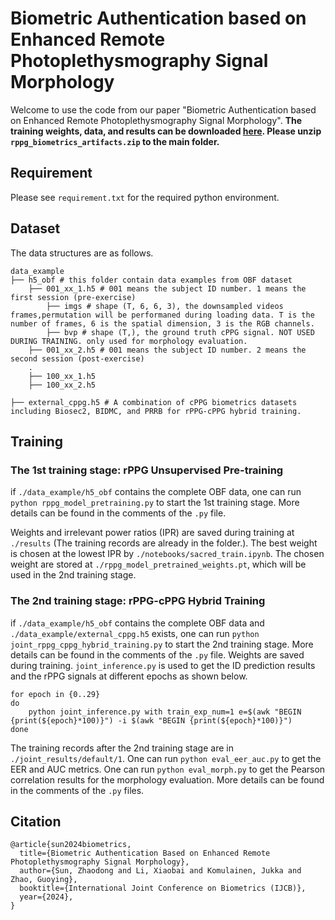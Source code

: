 # Biometric Authentication based on Enhanced Remote Photoplethysmography Signal Morphology

Welcome to use the code from our paper "Biometric Authentication based on Enhanced Remote Photoplethysmography Signal Morphology". **The training weights, data, and results can be downloaded [here](https://1drv.ms/u/s!AtCpzthip8c9_X4BfGlm84YGt6g5?e=yZVaTn). Please unzip `rppg_biometrics_artifacts.zip` to the main folder.**

## Requirement

Please see `requirement.txt` for the required python environment.

## Dataset

The data structures are as follows.

```
data_example
├── h5_obf # this folder contain data examples from OBF dataset
    ├── 001_xx_1.h5 # 001 means the subject ID number. 1 means the first session (pre-exercise)
        ├── imgs # shape (T, 6, 6, 3), the downsampled videos frames,permutation will be performaned during loading data. T is the number of frames, 6 is the spatial dimension, 3 is the RGB channels.
        ├── bvp # shape (T,), the ground truth cPPG signal. NOT USED DURING TRAINING. only used for morphology evaluation.
    ├── 001_xx_2.h5 # 001 means the subject ID number. 2 means the second session (post-exercise)
    .
    ├── 100_xx_1.h5
    ├── 100_xx_2.h5

├── external_cppg.h5 # A combination of cPPG biometrics datasets including Biosec2, BIDMC, and PRRB for rPPG-cPPG hybrid training. 
```




## Training

### The 1st training stage: rPPG Unsupervised Pre-training

if `./data_example/h5_obf` contains the complete OBF data, one can run `python rppg_model_pretraining.py` to start the 1st training stage. More details can be found in the comments of the `.py` file.

Weights and irrelevant power ratios (IPR) are saved during training at `./results` (The training records are already in the folder.). The best weight is chosen at the lowest IPR by `./notebooks/sacred_train.ipynb`. The chosen weight are stored at `./rppg_model_pretrained_weights.pt`, which will be used in the 2nd training stage.

### The 2nd training stage: rPPG-cPPG Hybrid Training

if `./data_example/h5_obf` contains the complete OBF data and `./data_example/external_cppg.h5` exists, one can run `python joint_rppg_cppg_hybrid_training.py` to start the 2nd training stage. More details can be found in the comments of the `.py` file. Weights are saved during training. `joint_inference.py` is used to get the ID prediction results and the rPPG signals at different epochs as shown below.

```
for epoch in {0..29}
do
    python joint_inference.py with train_exp_num=1 e=$(awk "BEGIN {print(${epoch}*100)}") -i $(awk "BEGIN {print(${epoch}*100)}")
done
```

The training records after the 2nd training stage are in `./joint_results/default/1`. One can run `python eval_eer_auc.py` to get the EER and AUC metrics. One can run `python eval_morph.py` to get the Pearson correlation results for the morphology evaluation. More details can be found in the comments of the `.py` files.

## Citation
```
@article{sun2024biometrics,
  title={Biometric Authentication Based on Enhanced Remote Photoplethysmography Signal Morphology},
  author={Sun, Zhaodong and Li, Xiaobai and Komulainen, Jukka and Zhao, Guoying},
  booktitle={International Joint Conference on Biometrics (IJCB)},
  year={2024},
}
```
